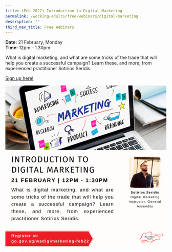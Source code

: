 ```yaml
---
title: (Feb 2022) Introduction to Digital Marketing
permalink: /working-adults/free-webinars/digital-marketing
description: ""
third_nav_title: Free Webinars
---
```


**Date:** 21 February, Monday
<br> **Time:** 12pm - 1.30pm

What is digital marketing, and what are some tricks
of the trade that will help you create a successful
campaign? Learn these, and more, from experienced
practitioner Sotirios Seridis. 

[Sign up here! ](https://go.gov.sg/wadigimarketing-feb22)

![Alt text for image on Isomer site](/images/21-feb-wa.png)